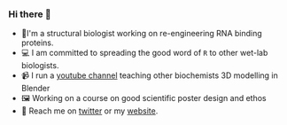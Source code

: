 ### Hi there 👋

- 🔬I'm a structural biologist working on re-engineering RNA binding proteins.
- 💻 I am committed to spreading the good word of `R` to other wet-lab biologists.
- 📹 I run a [youtube channel](https://youtube.com/c/bradyjohnston) teaching other biochemists 3D modelling in Blender
- 🖼 Working on a course on good scientific poster design and ethos
- 🐤 Reach me on [twitter](https://twitter.com/bradyajohnston) or my [website](https://bradyajohnston.github.io).

<!--
**BradyAJohnston/bradyajohnston** is a ✨ _special_ ✨ repository because its `README.md` (this file) appears on your GitHub profile.

Here are some ideas to get you started:

- 🔭 I’m currently working on ...
- 🌱 I’m currently learning ...
- 👯 I’m looking to collaborate on ...
- 🤔 I’m looking for help with ...
- 💬 Ask me about ...
- 📫 How to reach me: ...
- 😄 Pronouns: ...
- ⚡ Fun fact: ...
-->
